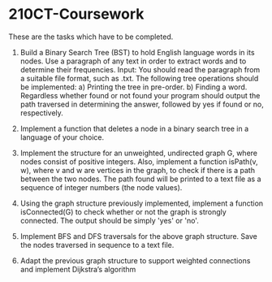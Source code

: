 # 210CT-Coursework
These are the tasks which have to be completed.

1. Build a Binary Search Tree (BST) to hold English language words in its nodes. Use a paragraph of
any text in order to extract words and to determine their frequencies.
Input: You should read the paragraph from a suitable file format, such as .txt. The following
tree operations should be implemented: a) Printing the tree in pre-order. b) Finding a word.
Regardless whether found or not found your program should output the path traversed in
determining the answer, followed by yes if found or no, respectively.

2. Implement a function that deletes a node in a binary search tree in a language of your choice.

3. Implement the structure for an unweighted, undirected graph G, where nodes consist of
positive integers. Also, implement a function isPath(v, w), where v and w are vertices in the
graph, to check if there is a path between the two nodes. The path found will be printed to a
text file as a sequence of integer numbers (the node values).

4. Using the graph structure previously implemented, implement a function isConnected(G) to
check whether or not the graph is strongly connected. The output should be simply 'yes' or 'no'.

5. Implement BFS and DFS traversals for the above graph structure. Save the nodes traversed in
sequence to a text file.

6. Adapt the previous graph structure to support weighted connections and
implement Dijkstra’s algorithm
